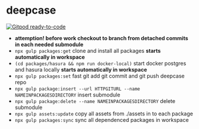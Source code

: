 # deepcase

[![Gitpod ready-to-code](https://img.shields.io/badge/Gitpod-ready--to--code-blue?logo=gitpod)](https://gitpod.io/#https://github.com/deepcase/deepcase)

- **attemption! before work checkout to branch from detached commits in each needed submodule**
- `npx gulp packages:get` clone and install all packages **starts automatically in workspace**
- `(cd packages/hasura && npm run docker-local)` start docker postgres and hasura locally **starts automatically in workspace**
- `npx gulp packages:set` fast git add git commit and git push deepcase repo
- `npx gulp package:insert --url HTTPGITURL --name NAMEINPACKAGESDIRECTORY` insert submodule
- `npx gulp package:delete --name NAMEINPACKAGESDIRECTORY` delete submodule
- `npx gulp assets:update` copy all assets from ./assets in to each package
- `npx gulp packages:sync` sync all dependenced packages in workspace
